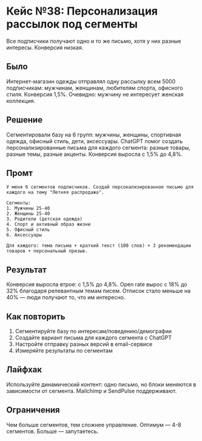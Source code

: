 # Кейс №38: Персонализация рассылок под сегменты

Все подписчики получают одно и то же письмо, хотя у них разные интересы. Конверсия низкая.

## Было

Интернет-магазин одежды отправлял одну рассылку всем 5000 подписчикам: мужчинам, женщинам, любителям спорта, офисного стиля. Конверсия 1,5%. Очевидно: мужчину не интересует женская коллекция.

## Решение

Сегментировали базу на 6 групп: мужчины, женщины, спортивная одежда, офисный стиль, дети, аксессуары. ChatGPT помог создать персонализированные письма для каждого сегмента: разные товары, разные темы, разные акценты. Конверсия выросла с 1,5% до 4,8%.

## Промт

```
У меня 6 сегментов подписчиков. Создай персонализированное письмо для каждого на тему "Летняя распродажа".

Сегменты:
1. Мужчины 25-40
2. Женщины 25-40
3. Родители (детская одежда)
4. Спорт и активный образ жизни
5. Офисный стиль
6. Аксессуары

Для каждого: тема письма + краткий текст (100 слов) + 3 рекомендации товаров + персональный призыв.
```

## Результат

Конверсия выросла втрое: с 1,5% до 4,8%. Open rate вырос с 18% до 32% благодаря релевантным темам писем. Отписок стало меньше на 40% — люди получают то, что им интересно.

## Как повторить

1. Сегментируйте базу по интересам/поведению/демографии
2. Создайте вариант письма для каждого сегмента с ChatGPT
3. Настройте отправку разных версий в email-сервисе
4. Измеряйте результаты по сегментам

## Лайфхак

Используйте динамический контент: одно письмо, но блоки меняются в зависимости от сегмента. Mailchimp и SendPulse поддерживают.

## Ограничения

Чем больше сегментов, тем сложнее управление. Оптимум — 4-8 сегментов. Больше — запутаетесь.
